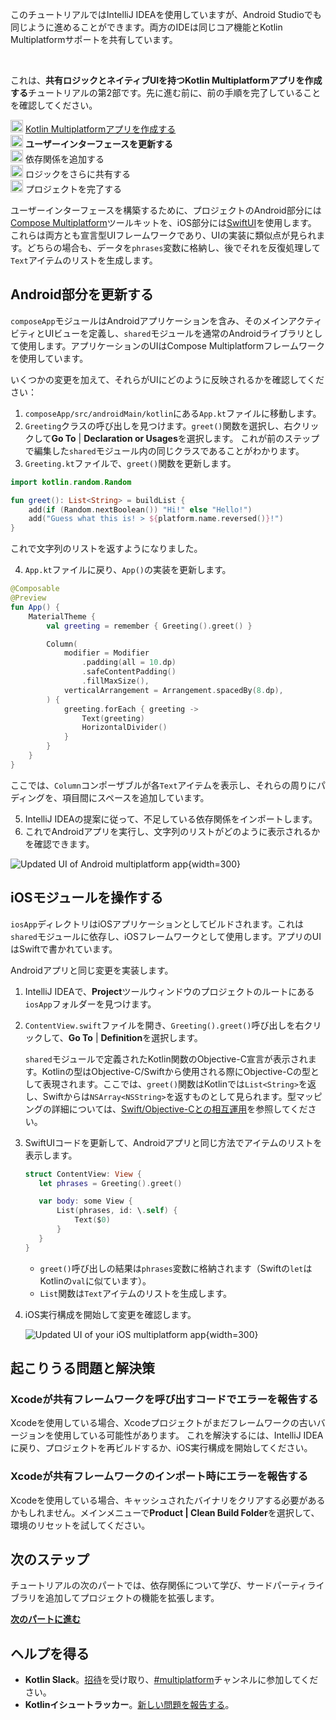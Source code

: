 [//]: # (title: ユーザーインターフェースを更新する)

<secondary-label ref="IntelliJ IDEA"/>
<secondary-label ref="Android Studio"/>

<tldr>
    <p>このチュートリアルではIntelliJ IDEAを使用していますが、Android Studioでも同じように進めることができます。両方のIDEは同じコア機能とKotlin Multiplatformサポートを共有しています。</p>
    <br/>
    <p>これは、<strong>共有ロジックとネイティブUIを持つKotlin Multiplatformアプリを作成する</strong>チュートリアルの第2部です。先に進む前に、前の手順を完了していることを確認してください。</p>
    <p><img src="icon-1-done.svg" width="20" alt="First step"/> <a href="multiplatform-create-first-app.md">Kotlin Multiplatformアプリを作成する</a><br/>
       <img src="icon-2.svg" width="20" alt="Second step"/> <strong>ユーザーインターフェースを更新する</strong><br/>
       <img src="icon-3-todo.svg" width="20" alt="Third step"/> 依存関係を追加する<br/>       
       <img src="icon-4-todo.svg" width="20" alt="Fourth step"/> ロジックをさらに共有する<br/>
       <img src="icon-5-todo.svg" width="20" alt="Fifth step"/> プロジェクトを完了する<br/>
    </p>
</tldr>

ユーザーインターフェースを構築するために、プロジェクトのAndroid部分には[Compose Multiplatform](https://www.jetbrains.com/lp/compose-multiplatform/)ツールキットを、iOS部分には[SwiftUI](https://developer.apple.com/xcode/swiftui/)を使用します。
これらは両方とも宣言型UIフレームワークであり、UIの実装に類似点が見られます。どちらの場合も、データを`phrases`変数に格納し、後でそれを反復処理して`Text`アイテムのリストを生成します。

## Android部分を更新する

`composeApp`モジュールはAndroidアプリケーションを含み、そのメインアクティビティとUIビューを定義し、`shared`モジュールを通常のAndroidライブラリとして使用します。アプリケーションのUIはCompose Multiplatformフレームワークを使用しています。

いくつかの変更を加えて、それらがUIにどのように反映されるかを確認してください：

1.  `composeApp/src/androidMain/kotlin`にある`App.kt`ファイルに移動します。
2.  `Greeting`クラスの呼び出しを見つけます。`greet()`関数を選択し、右クリックして**Go To** | **Declaration or Usages**を選択します。
    これが前のステップで編集した`shared`モジュール内の同じクラスであることがわかります。
3.  `Greeting.kt`ファイルで、`greet()`関数を更新します。

   ```kotlin
   import kotlin.random.Random
   
   fun greet(): List<String> = buildList {
       add(if (Random.nextBoolean()) "Hi!" else "Hello!")
       add("Guess what this is! > ${platform.name.reversed()}!")
   }
   ```

   これで文字列のリストを返すようになりました。

4.  `App.kt`ファイルに戻り、`App()`の実装を更新します。

   ```kotlin
   @Composable
   @Preview
   fun App() {
       MaterialTheme {
           val greeting = remember { Greeting().greet() }
   
           Column(
               modifier = Modifier
                   .padding(all = 10.dp)
                   .safeContentPadding()
                   .fillMaxSize(),
               verticalArrangement = Arrangement.spacedBy(8.dp),
           ) {
               greeting.forEach { greeting ->
                   Text(greeting)
                   HorizontalDivider()
               }
           }
       }
   }
   ```

   ここでは、`Column`コンポーザブルが各`Text`アイテムを表示し、それらの周りにパディングを、項目間にスペースを追加しています。

5.  IntelliJ IDEAの提案に従って、不足している依存関係をインポートします。
6.  これでAndroidアプリを実行し、文字列のリストがどのように表示されるかを確認できます。

   ![Updated UI of Android multiplatform app](first-multiplatform-project-on-android-2.png){width=300}

## iOSモジュールを操作する

`iosApp`ディレクトリはiOSアプリケーションとしてビルドされます。これは`shared`モジュールに依存し、iOSフレームワークとして使用します。アプリのUIはSwiftで書かれています。

Androidアプリと同じ変更を実装します。

1.  IntelliJ IDEAで、**Project**ツールウィンドウのプロジェクトのルートにある`iosApp`フォルダーを見つけます。
2.  `ContentView.swift`ファイルを開き、`Greeting().greet()`呼び出しを右クリックして、**Go To** | **Definition**を選択します。

    `shared`モジュールで定義されたKotlin関数のObjective-C宣言が表示されます。Kotlinの型はObjective-C/Swiftから使用される際にObjective-Cの型として表現されます。ここでは、`greet()`関数はKotlinでは`List<String>`を返し、Swiftからは`NSArray<NSString>`を返すものとして見られます。型マッピングの詳細については、[Swift/Objective-Cとの相互運用](https://kotlinlang.org/docs/native-objc-interop.html)を参照してください。

3.  SwiftUIコードを更新して、Androidアプリと同じ方法でアイテムのリストを表示します。

    ```Swift
    struct ContentView: View {
       let phrases = Greeting().greet()
    
       var body: some View {
           List(phrases, id: \.self) {
               Text($0)
           }
       }
    }
    ```

    *   `greet()`呼び出しの結果は`phrases`変数に格納されます（Swiftの`let`はKotlinの`val`に似ています）。
    *   `List`関数は`Text`アイテムのリストを生成します。

4.  iOS実行構成を開始して変更を確認します。

    ![Updated UI of your iOS multiplatform app](first-multiplatform-project-on-ios-2.png){width=300}

## 起こりうる問題と解決策

### Xcodeが共有フレームワークを呼び出すコードでエラーを報告する

Xcodeを使用している場合、Xcodeプロジェクトがまだフレームワークの古いバージョンを使用している可能性があります。
これを解決するには、IntelliJ IDEAに戻り、プロジェクトを再ビルドするか、iOS実行構成を開始してください。

### Xcodeが共有フレームワークのインポート時にエラーを報告する

Xcodeを使用している場合、キャッシュされたバイナリをクリアする必要があるかもしれません。メインメニューで**Product | Clean Build Folder**を選択して、環境のリセットを試してください。

## 次のステップ

チュートリアルの次のパートでは、依存関係について学び、サードパーティライブラリを追加してプロジェクトの機能を拡張します。

**[次のパートに進む](multiplatform-dependencies.md)**

## ヘルプを得る

*   **Kotlin Slack**。[招待](https://surveys.jetbrains.com/s3/kotlin-slack-sign-up)を受け取り、[#multiplatform](https://kotlinlang.slack.com/archives/C3PQML5NU)チャンネルに参加してください。
*   **Kotlinイシュートラッカー**。[新しい問題を報告する](https://youtrack.jetbrains.com/newIssue?project=KT)。